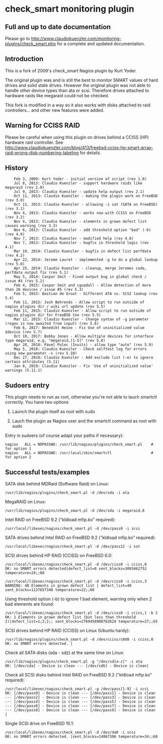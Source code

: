 check_smart monitoring plugin
===========

Full and up to date documentation
-------------------------
Please go to http://www.claudiokuenzler.com/monitoring-plugins/check_smart.php for a complete and updated documentation.

Introduction
-------------------------
This is a fork of 2009's check_smart Nagios plugin by Kurt Yoder. 

The original plugin was and is still the best to monitor SMART values of hard drives and solid state drives.
However the original plugin was not able to handle other device types than ata or scsi.
Therefore drives attached to hardware raids like megaraid could not be checked.

This fork is modified in a way so it also works with disks attached to raid controllers... and other new features were added.

Warning for CCISS RAID 
-------------------------
Please be careful when using this plugin on drives behind a CCISS (HP) hardware raid controller. 
See http://www.claudiokuenzler.com/blog/413/freebsd-cciss-hp-smart-array-raid-wrong-disk-numbering-labeling for details.

History
-------------------------
```
    Feb 3, 2009: Kurt Yoder - initial version of script (rev 1.0)
    Jul 8, 2013: Claudio Kuenzler - support hardware raids like megaraid (rev 2.0)
    Jul 9, 2013: Claudio Kuenzler - update help output (rev 2.1)
    Oct 11, 2013: Claudio Kuenzler - making the plugin work on FreeBSD (rev 3.0)
    Oct 11, 2013: Claudio Kuenzler - allowing -i sat (SATA on FreeBSD) (rev 3.1)
    Nov 4, 2013: Claudio Kuenzler - works now with CCISS on FreeBSD (rev 3.2)
    Nov 4, 2013: Claudio Kuenzler - elements in grown defect list causes warning (rev 3.3)
    Nov 6, 2013: Claudio Kuenzler - add threshold option "bad" (-b) (rev 4.0)
    Nov 7, 2013: Claudio Kuenzler - modified help (rev 4.0)
    Nov 7, 2013: Claudio Kuenzler - bugfix in threshold logic (rev 4.1)
    Mar 19, 2014: Claudio Kuenzler - bugfix in defect list perfdata (rev 4.2)
    Apr 22, 2014: Jerome Lauret - implemented -g to do a global lookup (rev 5.0)
    Apr 25, 2014: Claudio Kuenzler - cleanup, merge Jeromes code, perfdata output fix (rev 5.1)
    May 5, 2014: Caspar Smit - Fixed output bug in global check / issue #3 (rev 5.2)
    Feb 4, 2015: Caspar Smit and cguadall - Allow detection of more than 26 devices / issue #5 (rev 5.3)
    Feb 5, 2015: Bastian de Groot - Different ATA vs. SCSI lookup (rev 5.4)
    Feb 11, 2015: Josh Behrends - Allow script to run outside of nagios plugins dir / wiki url update (rev 5.5)
    Feb 11, 2015: Claudio Kuenzler - Allow script to run outside of nagios plugins dir for FreeBSD too (rev 5.5)
    Mar 12, 2015: Claudio Kuenzler - Change syntax of -g parameter (regex is now awaited from input) (rev 5.6)
    Feb 6, 2017: Benedikt Heine - Fix Use of uninitialized value $device (rev 5.7)
    Oct 10, 2017: Bobby Jones - Allow multiple devices for interface type megaraid, e.g. "megaraid,[1-5]" (rev 5.8)
    Apr 28, 2018: Pavel Pulec (Inuits) - allow type "auto" (rev 5.9)
    May 5, 2018: Claudio Kuenzler - Check selftest log for errors using new parameter -s (rev 5.10)
    Dec 27, 2018: Claudio Kuenzler - Add exclude list (-e) to ignore certain attributes (5.11)
    Jan 8, 2019: Claudio Kuenzler - Fix 'Use of uninitialized value' warnings (5.11.1)
```

Sudoers entry
-------------------------
This plugin needs to run as root, otherwise you're not able to lauch smartctl correctly. 
You have two options

1) Launch the plugin itself as root with sudo

2) Lauch the plugin as Nagios user and the smartctl command as root with sudo

Entry in sudoers (of course adapt your paths if necessary):

    nagios   ALL = NOPASSWD: /usr/lib/nagios/plugins/check_smart.pl    # for option 1
    nagios   ALL = NOPASSWD: /usr/local/sbin/smartctl                  # for option 2


Successful tests/examples
-------------------------
SATA disk behind MDRaid (Software Raid) on Linux:

    /usr/lib/nagios/plugins/check_smart.pl -d /dev/sda -i ata

MegaRAID on Linux:

    /usr/lib/nagios/plugins/check_smart.pl -d /dev/sda -i megaraid,8
    
Intel RAID on FreeBSD 9.2 ("kldload mfip.ko" required):

    /usr/local/libexec/nagios/check_smart.pl -d /dev/pass0 -i scsi
    
SATA drives behind Intel RAID on FreeBSD 9.2 ("kldload mfip.ko" required):

    /usr/local/libexec/nagios/check_smart.pl -d /dev/pass12 -i sat
    
SCSI drives behind HP RAID (CCISS) on FreeBSD 6.0:

    /usr/local/libexec/nagios/check_smart.pl -d /dev/ciss0 -i cciss,0
    OK: no SMART errors detected|defect_list=0 sent_blocks=3093462752 temperature=24;;68
    
    /usr/local/libexec/nagios/check_smart.pl -d /dev/ciss0 -i cciss,3
    WARNING: 48 Elements in grown defect list | defect_list=48 sent_blocks=1137657348 temperature=22;;68
    
Using threshold option (-b) to ignore 1 bad element, warning only when 2 bad elements are found:

    /usr/local/libexec/nagios/check_smart.pl -d /dev/ciss0 -i cciss,1 -b 2
    OK: 1 Elements in grown defect list (but less than threshold 2)|defect_list=1;2;2;; sent_blocks=2769458900762624 temperature=27;;65
    
SCSI drives behind HP RAID (CCISS) on Linux (Ubuntu hardy):

    /usr/lib/nagios/plugins/check_smart.pl -d /dev/cciss/c0d0 -i cciss,0        
    OK: no SMART errors detected. |

Check all SATA disks (sda - sdz) at the same time on Linux:

    /usr/lib/nagios/plugins/check_smart.pl -g "/dev/sd[a-z]" -i ata        
    OK: [/dev/sda] - Device is clean --- [/dev/sdb] - Device is clean|
    
Check all SCSI disks behind Intel RAID on FreeBSD 9.2 ("kldload mfip.ko" required):

    /usr/local/libexec/nagios/check_smart.pl -g /dev/pass[1-9] -i scsi
    OK: [/dev/pass0] - Device is clean --- [/dev/pass1] - Device is clean --- [/dev/pass2] - Device is clean --- [/dev/pass3] - Device is clean --- [/dev/pass4] - Device is clean --- [/dev/pass5] - Device is clean --- [/dev/pass6] - Device is clean --- [/dev/pass7] - Device is clean --- [/dev/pass8] - Device is clean --- [/dev/pass9] - Device is clean | 

Single SCSI drive on FreeBSD 10.1:

    /usr/local/libexec/nagios/check_smart.pl -d /dev/da0 -i scsi
    OK: no SMART errors detected. |sent_blocks=14067306 temperature=34;;60


